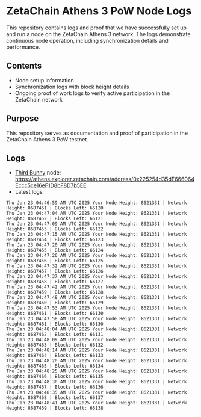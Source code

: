 # ZetaChain Athens 3 PoW Node Logs
This repository contains logs and proof that we have successfully set up and run a node on the ZetaChain Athens 3 network. The logs demonstrate continuous node operation, including synchronization details and performance.

## Contents
- Node setup information
- Synchronization logs with block height details
- Ongoing proof of work logs to verify active participation in the ZetaChain network

## Purpose
This repository serves as documentation and proof of participation in the ZetaChain Athens 3 PoW testnet.

## Logs

- [Third Bunny](https://thirdbunny.xyz/) node: https://athens.explorer.zetachain.com/address/0x225254d35dE666064Eccc5ce16eF1D8bF8D7b5EE
- Latest logs:
```
Thu Jan 23 04:46:59 AM UTC 2025 Your Node Height: 8621331 | Network Height: 8687451 | Blocks Left: 66120
Thu Jan 23 04:47:04 AM UTC 2025 Your Node Height: 8621331 | Network Height: 8687452 | Blocks Left: 66121
Thu Jan 23 04:47:09 AM UTC 2025 Your Node Height: 8621331 | Network Height: 8687453 | Blocks Left: 66122
Thu Jan 23 04:47:15 AM UTC 2025 Your Node Height: 8621331 | Network Height: 8687454 | Blocks Left: 66123
Thu Jan 23 04:47:20 AM UTC 2025 Your Node Height: 8621331 | Network Height: 8687455 | Blocks Left: 66124
Thu Jan 23 04:47:26 AM UTC 2025 Your Node Height: 8621331 | Network Height: 8687456 | Blocks Left: 66125
Thu Jan 23 04:47:32 AM UTC 2025 Your Node Height: 8621331 | Network Height: 8687457 | Blocks Left: 66126
Thu Jan 23 04:47:37 AM UTC 2025 Your Node Height: 8621331 | Network Height: 8687458 | Blocks Left: 66127
Thu Jan 23 04:47:42 AM UTC 2025 Your Node Height: 8621331 | Network Height: 8687459 | Blocks Left: 66128
Thu Jan 23 04:47:48 AM UTC 2025 Your Node Height: 8621331 | Network Height: 8687460 | Blocks Left: 66129
Thu Jan 23 04:47:53 AM UTC 2025 Your Node Height: 8621331 | Network Height: 8687461 | Blocks Left: 66130
Thu Jan 23 04:47:58 AM UTC 2025 Your Node Height: 8621331 | Network Height: 8687461 | Blocks Left: 66130
Thu Jan 23 04:48:04 AM UTC 2025 Your Node Height: 8621331 | Network Height: 8687462 | Blocks Left: 66131
Thu Jan 23 04:48:09 AM UTC 2025 Your Node Height: 8621331 | Network Height: 8687463 | Blocks Left: 66132
Thu Jan 23 04:48:14 AM UTC 2025 Your Node Height: 8621331 | Network Height: 8687464 | Blocks Left: 66133
Thu Jan 23 04:48:20 AM UTC 2025 Your Node Height: 8621331 | Network Height: 8687465 | Blocks Left: 66134
Thu Jan 23 04:48:25 AM UTC 2025 Your Node Height: 8621331 | Network Height: 8687466 | Blocks Left: 66135
Thu Jan 23 04:48:30 AM UTC 2025 Your Node Height: 8621331 | Network Height: 8687467 | Blocks Left: 66136
Thu Jan 23 04:48:35 AM UTC 2025 Your Node Height: 8621331 | Network Height: 8687468 | Blocks Left: 66137
Thu Jan 23 04:48:41 AM UTC 2025 Your Node Height: 8621331 | Network Height: 8687469 | Blocks Left: 66138
```
